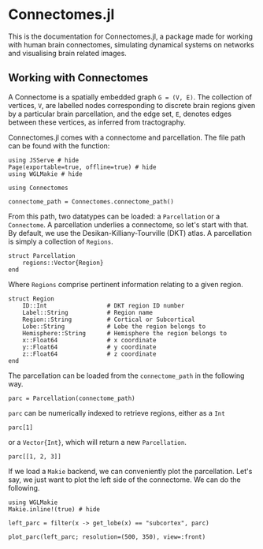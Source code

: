 # Connectomes.jl

This is the documentation for Connectomes.jl, a package made for working with human brain connectomes, simulating dynamical systems on networks and visualising brain related images.

## Working with Connectomes 

A Connectome is a spatially embedded graph ``G = (V, E)``. The collection of vertices, ``V``,
are labelled nodes corresponding to discrete brain regions given by a particular brain 
parcellation, and the edge set, ``E``, denotes edges between these vertices, as inferred
from tractography.

Connectomes.jl comes with a connectome and parcellation. The file path can be found 
with the function: 

```@example getting-started
using JSServe # hide
Page(exportable=true, offline=true) # hide
using WGLMakie # hide

using Connectomes

connectome_path = Connectomes.connectome_path()
```

From this path, two datatypes can be loaded: a `Parcellation` or a `Connectome`. A 
parcellation underlies a connectome, so let's start with that. By default, we use 
the Desikan-Killiany-Tourville (DKT) atlas. A parcellation is simply a
collection of `Regions`.

```
struct Parcellation
    regions::Vector{Region}
end
```
Where `Regions` comprise pertinent information relating to a given region.
```
struct Region
    ID::Int                 # DKT region ID number
    Label::String           # Region name
    Region::String          # Cortical or Subcortical
    Lobe::String            # Lobe the region belongs to
    Hemisphere::String      # Hemisphere the region belongs to
    x::Float64              # x coordinate 
    y::Float64              # y coordinate
    z::Float64              # z coordinate
end
```
The parcellation can be loaded from the `connectome_path` in the following way.

```@example getting-started
parc = Parcellation(connectome_path)
```

`parc` can be numerically indexed to retrieve regions, either as a `Int`
```@example getting-started
parc[1]

```
or a `Vector{Int}`, which will return a new `Parcellation`.
```@example getting-started
parc[[1, 2, 3]]
```

If we load a `Makie` backend, we can conveniently plot the parcellation. Let's say, we 
just want to plot the left side of the connectome. We can do the following.

```@example getting-started
using WGLMakie
Makie.inline!(true) # hide

left_parc = filter(x -> get_lobe(x) == "subcortex", parc)

plot_parc(left_parc; resolution=(500, 350), view=:front)
```